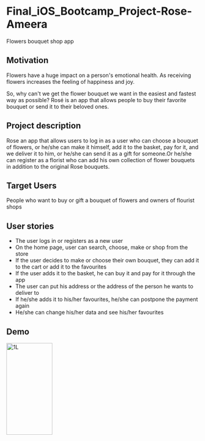 # Final_iOS_Bootcamp_Project-Rose-Ameera
Flowers bouquet shop app


## Motivation
Flowers have a huge impact on a person's emotional health. As receiving flowers increases the feeling of happiness and joy. 

So, why can't we get the flower bouquet we want in the easiest and fastest way as possible? Rosé is an app that allows people to buy their favorite bouquet or send it to their beloved ones.


## Project description
Rose an app that allows users to log in as a user who can choose a bouquet of flowers,
or he/she can make it himself, add it to the basket, pay for it, and we deliver it to him,
or he/she can send it as a gift for someone.Or he/she can register as a florist who can add his own collection of
flower bouquets in addition to the original Rose bouquets.


## Target Users
People who want to buy or gift a bouquet of flowers and owners of flourist shops


## User stories 
   - The user logs in or registers as a new user
   - On the home page, user can search, choose, make or shop from the store
   - If the user decides to make or choose their own bouquet, they can add it to the cart or add it to the favourites
   - If the user adds it to the basket, he can buy it and pay for it through the app
   - The user can put his address or the address of the person he wants to deliver to
   - If he/she adds it to his/her favourites, he/she can postpone the payment again
   - He/she can change his/her data and see his/her favourites

## Demo

<div> 
  

   <img src="https://user-images.githubusercontent.com/91871715/151814210-d301783c-445e-4a2a-bf62-afff9e1d3753.png" alt="1L" width="120" height="240">
  
  </div>

